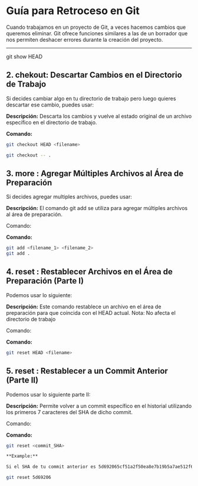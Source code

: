 # Guía para Retroceso en Git

Cuando trabajamos en un proyecto de Git, a veces hacemos cambios que queremos eliminar. Git ofrece funciones similares a las de un borrador que nos permiten deshacer errores durante la creación del proyecto.

---

git show HEAD

## 2. chekout: Descartar Cambios en el Directorio de Trabajo

Si decides cambiar algo en tu directorio de trabajo pero luego quieres descartar ese cambio, puedes usar:

**Descripción:**
Descarta los cambios y vuelve al estado original de un archivo específico en el directorio de trabajo.

**Comando:**


```bash
git checkout HEAD <filename>

git checkout -- . 

```
## 3. more : Agregar Múltiples Archivos al Área de Preparación

Si decides agregar multiples archivos, puedes usar:

**Descripción:**
El comando git add se utiliza para agregar múltiples archivos al área de preparación.

Comando:

**Comando:**
```bash
git add <filename_1> <filename_2>
git add .

```

## 4. reset : Restablecer Archivos en el Área de Preparación (Parte I)

Podemos usar lo siguiente:

**Descripción:**
Este comando restablece un archivo en el área de preparación para que coincida con el HEAD actual. Nota: No afecta el directorio de trabajo

Comando:

**Comando:**
```bash
git reset HEAD <filename>

```

## 5. reset : Restablecer a un Commit Anterior (Parte II)

Podemos usar lo siguiente parte II:

**Descripción:**
Permite volver a un commit específico en el historial utilizando los primeros 7 caracteres del SHA de dicho commit.

Comando:

**Comando:**
```bash
git reset <commit_SHA>

**Example:**

Si el SHA de tu commit anterior es 5d692065cf51a2f50ea8e7b19b5a7ae512f633ba, usa:

git reset 5d69206